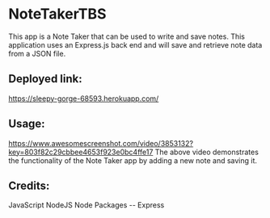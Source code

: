 # NoteTakerTBS
This app is a Note Taker that can be used to write and save notes. This application uses an Express.js back end and will save and retrieve note data from a JSON file. 

## Deployed link:
https://sleepy-gorge-68593.herokuapp.com/

## Usage:
https://www.awesomescreenshot.com/video/3853132?key=803f82c29cbbee4653f923e0bc4ffe17
The above video demonstrates the functionality of the Note Taker app by adding a new note and saving it.

## Credits:
JavaScript
NodeJS
Node Packages -- Express

